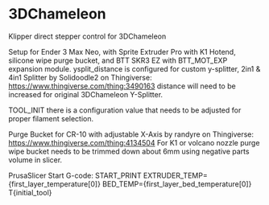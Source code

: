 # 3DChameleon
Klipper direct stepper  control for 3DChameleon

Setup for Ender 3 Max Neo, with Sprite Extruder Pro with K1 Hotend, silicone wipe purge bucket, and BTT SKR3 EZ with BTT_MOT_EXP expansion module.
ysplit_distance is configured for custom y-splitter, 2in1 & 4in1 Splitter by Solidoodle2 on Thingiverse: https://www.thingiverse.com/thing:3490163
distance will need to be increased for original 3DChameleon Y-Splitter.

TOOL_INIT there is a configuration value that needs to be adjusted for proper filament selection.

Purge Bucket for CR-10 with adjustable X-Axis by randyre on Thingiverse: https://www.thingiverse.com/thing:4134504
For K1 or volcano nozzle purge wipe bucket needs to be trimmed down about 6mm using negative parts volume in slicer.

PrusaSlicer Start G-code:
START_PRINT EXTRUDER_TEMP={first_layer_temperature[0]} BED_TEMP={first_layer_bed_temperature[0]}
T{initial_tool}
